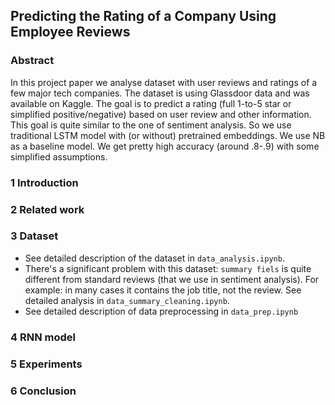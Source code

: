## Predicting the Rating of a Company Using Employee Reviews
### Abstract
In this project paper we analyse dataset with user reviews and ratings 
of a few major tech companies. The dataset is using Glassdoor data and 
was available on Kaggle. The goal is to predict a rating (full 1-to-5 star 
or simplified positive/negative) based on user review and other information.
This goal is quite similar to the one of sentiment analysis. So we use traditional
LSTM model with (or without) pretrained embeddings. We use NB as a baseline model.
We get pretty high accuracy (around .8-.9) with some simplified assumptions.

### 1 Introduction 
### 2 Related work
### 3 Dataset
- See detailed description of the dataset in `data_analysis.ipynb`.
- There's a significant problem with this dataset: `summary fiels` is quite 
different from standard reviews (that we use in sentiment analysis). For example:
in many cases it contains the job title, not the review. See detailed analysis in 
`data_summary_cleaning.ipynb`.
- See detailed description of data preprocessing in `data_prep.ipynb`
### 4 RNN model
### 5 Experiments
### 6 Conclusion